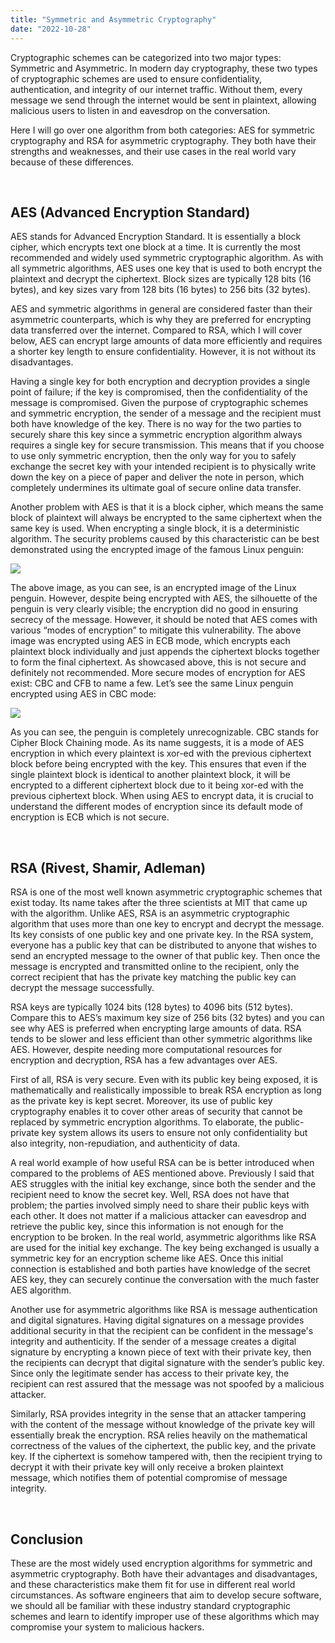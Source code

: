 ```yaml
---
title: "Symmetric and Asymmetric Cryptography"
date: "2022-10-28"
---
```


Cryptographic schemes can be categorized into two major types: Symmetric and Asymmetric. In modern day cryptography, these two types of cryptographic schemes are used to ensure confidentiality, authentication, and integrity of our internet traffic. Without them, every message we send through the internet would be sent in plaintext, allowing malicious users to listen in and eavesdrop on the conversation.

Here I will go over one algorithm from both categories: AES for symmetric cryptography and RSA for asymmetric cryptography. They both have their strengths and weaknesses, and their use cases in the real world vary because of these differences.

&nbsp;

## AES (Advanced Encryption Standard)

AES stands for Advanced Encryption Standard. It is essentially a block cipher, which encrypts text one block at a time. It is currently the most recommended and widely used symmetric cryptographic algorithm. As with all symmetric algorithms, AES uses one key that is used to both encrypt the plaintext and decrypt the ciphertext. Block sizes are typically 128 bits (16 bytes), and key sizes vary from 128 bits (16 bytes) to 256 bits (32 bytes).

AES and symmetric algorithms in general are considered faster than their asymmetric counterparts, which is why they are preferred for encrypting data transferred over the internet. Compared to RSA, which I will cover below, AES can encrypt large amounts of data more efficiently and requires a shorter key length to ensure confidentiality. However, it is not without its disadvantages.

Having a single key for both encryption and decryption provides a single point of failure; if the key is compromised, then the confidentiality of the message is compromised. Given the purpose of cryptographic schemes and symmetric encryption, the sender of a message and the recipient must both have knowledge of the key. There is no way for the two parties to securely share this key since a symmetric encryption algorithm always requires a single key for secure transmission. This means that if you choose to use only symmetric encryption, then the only way for you to safely exchange the secret key with your intended recipient is to physically write down the key on a piece of paper and deliver the note in person, which completely undermines its ultimate goal of secure online data transfer.

Another problem with AES is that it is a block cipher, which means the same block of plaintext will always be encrypted to the same ciphertext when the same key is used. When encrypting a single block, it is a deterministic algorithm. The security problems caused by this characteristic can be best demonstrated using the encrypted image of the famous Linux penguin:

![](/blog-images/Penguins/ecb_penguin.png)

The above image, as you can see, is an encrypted image of the Linux penguin. However, despite being encrypted with AES, the silhouette of the penguin is very clearly visible; the encryption did no good in ensuring secrecy of the message. However, it should be noted that AES comes with various “modes of encryption” to mitigate this vulnerability. The above image was encrypted using AES in ECB mode, which encrypts each plaintext block individually and just appends the ciphertext blocks together to form the final ciphertext. As showcased above, this is not secure and definitely not recommended. More secure modes of encryption for AES exist: CBC and CFB to name a few. Let’s see the same Linux penguin encrypted using AES in CBC mode:

![](/blog-images/Penguins/cbc_penguin.png)

As you can see, the penguin is completely unrecognizable. CBC stands for Cipher Block Chaining mode. As its name suggests, it is a mode of AES encryption in which every plaintext is xor-ed with the previous ciphertext block before being encrypted with the key. This ensures that even if the single plaintext block is identical to another plaintext block, it will be encrypted to a different ciphertext block due to it being xor-ed with the previous ciphertext block. When using AES to encrypt data, it is crucial to understand the different modes of encryption since its default mode of encryption is ECB which is not secure.

&nbsp;

## RSA (Rivest, Shamir, Adleman)

RSA is one of the most well known asymmetric cryptographic schemes that exist today. Its name takes after the three scientists at MIT that came up with the algorithm. Unlike AES, RSA is an asymmetric cryptographic algorithm that uses more than one key to encrypt and decrypt the message. Its key consists of one public key and one private key. In the RSA system, everyone has a public key that can be distributed to anyone that wishes to send an encrypted message to the owner of that public key. Then once the message is encrypted and transmitted online to the recipient, only the correct recipient that has the private key matching the public key can decrypt the message successfully.

RSA keys are typically 1024 bits (128 bytes) to 4096 bits (512 bytes). Compare this to AES’s maximum key size of 256 bits (32 bytes) and you can see why AES is preferred when encrypting large amounts of data. RSA tends to be slower and less efficient than other symmetric algorithms like AES. However, despite needing more computational resources for encryption and decryption, RSA has a few advantages over AES.

First of all, RSA is very secure. Even with its public key being exposed, it is mathematically and realistically impossible to break RSA encryption as long as the private key is kept secret. Moreover, its use of public key cryptography enables it to cover other areas of security that cannot be replaced by symmetric encryption algorithms. To elaborate, the public-private key system allows its users to ensure not only confidentiality but also integrity, non-repudiation, and authenticity of data.

A real world example of how useful RSA can be is better introduced when compared to the problems of AES mentioned above. Previously I said that AES struggles with the initial key exchange, since both the sender and the recipient need to know the secret key. Well, RSA does not have that problem; the parties involved simply need to share their public keys with each other. It does not matter if a malicious attacker can eavesdrop and retrieve the public key, since this information is not enough for the encryption to be broken. In the real world, asymmetric algorithms like RSA are used for the initial key exchange. The key being exchanged is usually a symmetric key for an encryption scheme like AES. Once this initial connection is established and both parties have knowledge of the secret AES key, they can securely continue the conversation with the much faster AES algorithm.

Another use for asymmetric algorithms like RSA is message authentication and digital signatures. Having digital signatures on a message provides additional security in that the recipient can be confident in the message's integrity and authenticity. If the sender of a message creates a digital signature by encrypting a known piece of text with their private key, then the recipients can decrypt that digital signature with the sender’s public key. Since only the legitimate sender has access to their private key, the recipient can rest assured that the message was not spoofed by a malicious attacker.

Similarly, RSA provides integrity in the sense that an attacker tampering with the content of the message without knowledge of the private key will essentially break the encryption. RSA relies heavily on the mathematical correctness of the values of the ciphertext, the public key, and the private key. If the ciphertext is somehow tampered with, then the recipient trying to decrypt it with their private key will only receive a broken plaintext message, which notifies them of potential compromise of message integrity.

&nbsp;

## Conclusion

These are the most widely used encryption algorithms for symmetric and asymmetric cryptography. Both have their advantages and disadvantages, and these characteristics make them fit for use in different real world circumstances. As software engineers that aim to develop secure software, we should all be familiar with these industry standard cryptographic schemes and learn to identify improper use of these algorithms which may compromise your system to malicious hackers.
